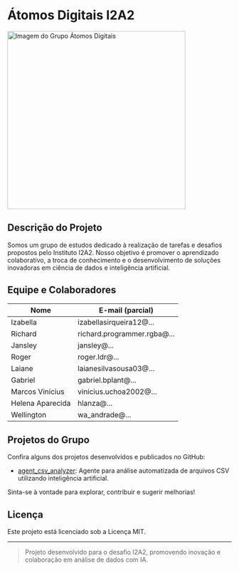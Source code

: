 # Átomos Digitais I2A2

<img src="https://github.com/user-attachments/assets/dee36576-8d9d-4c97-ba05-8d2e1b38275c" alt="Imagem do Grupo Átomos Digitais" width="400"/>

## Descrição do Projeto

Somos um grupo de estudos dedicado à realização de tarefas e desafios propostos pelo Instituto I2A2. Nosso objetivo é promover o aprendizado colaborativo, a troca de conhecimento e o desenvolvimento de soluções inovadoras em ciência de dados e inteligência artificial.

## Equipe e Colaboradores

| Nome              | E-mail (parcial)         |
|-------------------|-------------------------|
| Izabella          | izabellasirqueira12@... |
| Richard           | richard.programmer.rgba@... |
| Jansley           | jansley@...             |
| Roger             | roger.ldr@...           |
| Laiane            | laianesilvasousa03@...  |
| Gabriel           | gabriel.bplant@...      |
| Marcos Vinícius   | vinicius.uchoa2002@...  |
| Helena Aparecida  | hlanza@...              |
| Wellington        | wa_andrade@...          |

## Projetos do Grupo

Confira alguns dos projetos desenvolvidos e publicados no GitHub:

- [agent_csv_analyzer](https://github.com/marviniDev/Atomos-Digitais-I2A2/tree/main/agent_csv_analyzer): Agente para análise automatizada de arquivos CSV utilizando inteligência artificial.

Sinta-se à vontade para explorar, contribuir e sugerir melhorias!

## Licença

Este projeto está licenciado sob a Licença MIT.

---

> Projeto desenvolvido para o desafio I2A2, promovendo inovação e colaboração em análise de dados com IA.

